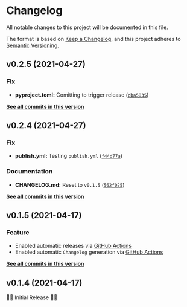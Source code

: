 # Changelog

All notable changes to this project will be documented in this file.

The format is based on [Keep a Changelog](https://keepachangelog.com/en/1.0.0/),
and this project adheres to [Semantic Versioning](https://semver.org/spec/v2.0.0.html).

<!--next-version-placeholder-->

## v0.2.5 (2021-04-27)
### Fix
* **pyproject.toml:** Comitting to trigger release ([`cba5835`](https://github.com/billsioros/dotify/commit/cba5835a24ec341f6292d42d0f222d58cf7484ea))

**[See all commits in this version](https://github.com/billsioros/dotify/compare/v0.2.4...v0.2.5)**

## v0.2.4 (2021-04-27)
### Fix
* **publish.yml:** Testing `publish.yml` ([`f44d77a`](https://github.com/billsioros/dotify/commit/f44d77acce341a868c1c7d8eb8774028634c93ce))

### Documentation
* **CHANGELOG.md:** Reset to `v0.1.5` ([`562f025`](https://github.com/billsioros/dotify/commit/562f02576f19bea616d9fb9c91b3c84716506355))

**[See all commits in this version](https://github.com/billsioros/dotify/compare/v0.2.3...v0.2.4)**

## v0.1.5 (2021-04-17)
### Feature

- Enabled automatic releases via [GitHub Actions](.github/workflows/publish.yml)
- Enabled automatic `Changelog` generation via [GitHub Actions](.github/workflows/generate-changelog.yml)

**[See all commits in this version](https://github.com/billsioros/dotify/compare/v0.1.5...v0.1.4)**

## v0.1.4 (2021-04-17)

🎂🎉 Initial Release 🎂🎉
